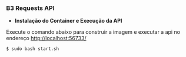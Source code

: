 ### B3 Requests API

- **Instalação do Container e Execução da API**

Execute o comando abaixo para construir a imagem e executar a api no endereço [http://localhost:56733/](http://localhost:56733/)

```Shell
$ sudo bash start.sh
```
